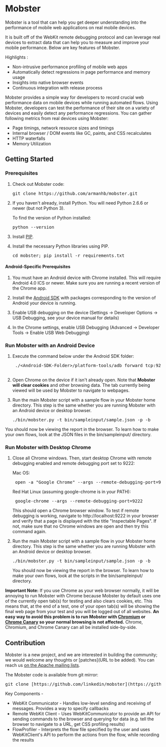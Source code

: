 # Mobster #

Mobster is a tool that can help you get deeper understanding into the performance of mobile web applications on real mobile devices.

It is built off of the WebKit remote debugging protocol and can leverage real devices to extract data that can help you to measure and improve your mobile performance. Below are key features of Mobster.

Highlights : 

 * Non-intrusive performance profiling of mobile web apps
 * Automatically detect regressions in page performance and memory usage
 * Insights into native browser events
 * Continuous integration with release process 

Mobster provides a simple way for developers to record crucial web performance data on mobile devices while running automated flows. Using Mobster, developers can test the performance of their site on a variety of devices and easily detect any performance regressions. You can gather following metrics from real devices using Mobster:

 * Page timings, network resource sizes and timings
 * Internal browser / DOM events like GC, paints, and CSS recalculates
 * HTTP waterfalls
 * Memory Utilization 

## Getting Started ##

### Prerequisites ###

1. Check out Mobster code:

    <pre>git clone https://github.com/armanhb/mobster.git</pre>

2. If you haven't already, install Python. You will need Python 2.6.6 or newer (but not Python 3). 

    To find the version of Python installed: 
    <pre>python --version</pre>

3. Install [PIP](http://www.pip-installer.org/en/latest/installing.html).

4. Install the necessary Python libraries using PIP.

    <pre>cd mobster; pip install -r requirements.txt</pre>


#### Android-Specific Prerequisites ####
1. You must have an Android device with Chrome installed. This will require Android 4.0 ICS or newer. Make sure you are running a recent version of the Chrome app.

2. Install the [Android SDK](http://developer.android.com/sdk/index.html#download) with packages corresponding to the version of Android your device is running.

3. Enable USB debugging on the device (Settings -> Developer Options -> USB Debugging, see your device manual for details)

4. In the Chrome settings, enable USB Debugging (Advanced -> Developer Tools -> Enable USB Web Debugging)

### Run Mobster with an Android Device ###

1. Execute the command below under the Android SDK folder:

    <pre>
    ./&lt;Android-SDK-Folder&gt;/platform-tools/adb forward tcp:9222 localabstract:chrome_devtools_remote
    </pre>

2. Open Chrome on the device if it isn't already open. Note that **Mobster will clear cookies** and other browsing data. The tab currently being viewed will be used by Mobster to navigate to webpages.

3. Run the main Mobster script with a sample flow in your Mobster home directory. This step is the same whether you are running Mobster with an Android device or desktop browser. 

    <pre>./bin/mobster.py -t bin/sampleinput/sample.json -p -b</pre>

You should now be viewing the report in the browser. To learn how to make your own flows, look at the JSON files in the bin/sampleinput/ directory.


### Run Mobster with Desktop Chrome ###

1. Close all Chrome windows. Then, start desktop Chrome with remote debugging enabled and remote debugging port set to 9222:

    Mac OS:
    <pre> open -a "Google Chrome" --args --remote-debugging-port=9222 --enable-memory-info</pre>

    Red Hat Linux (assuming google-chrome is in your PATH):
    <pre> google-chrome --args --remote-debugging-port=9222 </pre>

    This should open a Chrome browser window. To test if remote debugging is working, navigate to http://localhost:9222 in your browser and verify that a page is displayed with the title "Inspectable Pages". If not, make sure that no Chrome windows are open and then try this command again.

2. Run the main Mobster script with a sample flow in your Mobster home directory. This step is the same whether you are running Mobster with an Android device or desktop browser. 

    <pre>./bin/mobster.py -t bin/sampleinput/sample.json -p -b</pre>

    You should now be viewing the report in the browser. To learn how to make your own flows, look at the scripts in the bin/sampleinput/ directory.

**Important Note:**
If you use Chrome as your web browser normally, it will be annoying to run Mobster with Chrome because Mobster by default uses one of the currently open tab(s) for testing and also clears cookies, etc. This means that, at the end of a test, one of your open tab(s) will be showing the final web page from your test and you will be logged out of all websites. **An easy way to avoid this problem is to run Mobster with [Chromium](http://www.chromium.org/Home) or [Chrome Canary](https://www.google.com/intl/en/chrome/browser/canary.html) so your normal browsing is not affected.** Chrome, Chromium, and Chrome Canary can all be installed side-by-side.


## Contribution ##

Mobster is a new project, and we are interested in building the community; we would welcome any thoughts or [patches](URL to be added). You can reach us [on the Apache mailing lists](http://incubator.apache.org/mobster/contact.html).

The Mobster code is available from git mirror:
<pre>git clone [https://github.com/linkedin/mobster](https://github.com/linkedin/mobster)</pre>

Key Components - 

 * WebKit Communicator - Handles low-level sending and receiving of messages. Provides a way to specify callbacks 
 * Remote WebKit Client - Uses WebKitCommunicator to provide an API for sending commands to the browser and querying for data (e.g. tell the browser to navigate to a URL, get CSS profiling results)
 * FlowProfiler - Interprets the flow file specified by the user and uses WebKitClient's API to perform the actions from the flow, while recording the results

